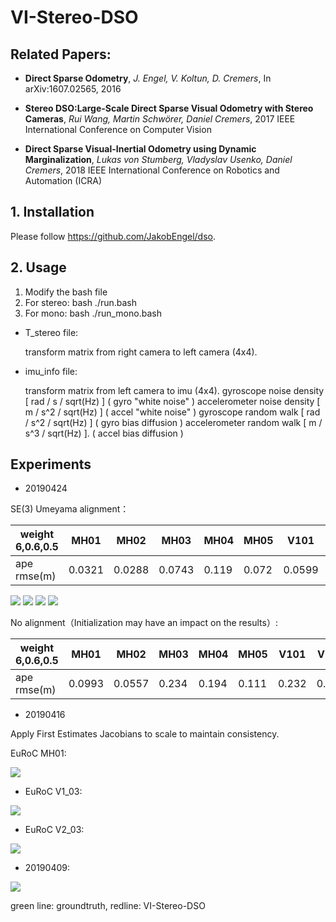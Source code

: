 # VI-Stereo-DSO

## Related Papers:
- **Direct Sparse Odometry**, *J. Engel, V. Koltun, D. Cremers*, In arXiv:1607.02565, 2016

- **Stereo DSO:Large-Scale Direct Sparse Visual Odometry with Stereo Cameras**, *Rui Wang, Martin Schwörer, Daniel Cremers*, 2017 IEEE International Conference on Computer Vision

- **Direct Sparse Visual-Inertial Odometry using Dynamic Marginalization**, *Lukas von Stumberg, Vladyslav Usenko, Daniel Cremers*, 2018 IEEE International Conference on Robotics and Automation (ICRA)

## 1. Installation
Please follow https://github.com/JakobEngel/dso.

## 2. Usage
1. Modify the bash file
2. For stereo:
    bash ./run.bash
3. For mono:
    bash ./run_mono.bash

- T_stereo file: 

    transform matrix from right camera to left camera (4x4).

- imu_info file: 

    transform matrix from left camera to imu (4x4).
    gyroscope noise density [ rad / s / sqrt(Hz) ] ( gyro "white noise" )
    accelerometer noise density [ m / s^2 / sqrt(Hz) ]   ( accel "white noise" )
    gyroscope random walk [ rad / s^2 / sqrt(Hz) ] ( gyro bias diffusion )
    accelerometer random walk [ m / s^3 / sqrt(Hz) ].  ( accel bias diffusion )

## Experiments

- 20190424

SE(3) Umeyama alignment：

| weight 6,0.6,0.5 | MH01 | MH02 | MH03 | MH04 | MH05  | V101 | V102 | V103 | V201 | V202 | V203 |
| ------ | ------ | ------ | ------ | ------ | ------ | ------ | ------ | ------ | ------ | ------ | ------ |
| ape rmse(m)| 0.0321 | 0.0288 | 0.0743 | 0.119 | 0.072 | 0.0599 | 0.105 | 0.168 | 0.0852 | 0.0667 | 0.211 |

![](https://github.com/RonaldSun/VI-Stereo-DSO/blob/master/pic/MH03_1.png)
![](https://github.com/RonaldSun/VI-Stereo-DSO/blob/master/pic/MH04_1.png)
![](https://github.com/RonaldSun/VI-Stereo-DSO/blob/master/pic/MH05_1.png)
![](https://github.com/RonaldSun/VI-Stereo-DSO/blob/master/pic/V102_1.png)



No alignment（Initialization may have an impact on the results）:

| weight 6,0.6,0.5 | MH01 | MH02 | MH03 | MH04 | MH05  | V101 | V102 | V103 | V201 | V202 | V203 |
| ------ | ------ | ------ | ------ | ------ | ------ | ------ | ------ | ------ | ------ | ------ | ------ |
| ape rmse(m)| 0.0993 | 0.0557 | 0.234 | 0.194 | 0.111 | 0.232 |0.202 | 0.2777 | 0.102 | 0.114 | 0.263|

- 20190416

Apply First Estimates Jacobians to scale to maintain consistency.

EuRoC MH01:

![](https://github.com/RonaldSun/VI-Stereo-DSO/blob/master/pic/MH01.png)

- EuRoC V1_03:

![](https://github.com/RonaldSun/VI-Stereo-DSO/blob/master/pic/euroc_v1_03.png)

- EuRoC V2_03:

![](https://github.com/RonaldSun/VI-Stereo-DSO/blob/master/pic/euroc_V2_03.png)

- 20190409:

![](https://github.com/RonaldSun/VI-Stereo-DSO/blob/master/pic/2019-04-09-V203.png)

green line: groundtruth, redline: VI-Stereo-DSO

